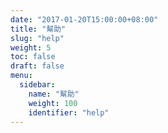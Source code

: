```yaml
---
date: "2017-01-20T15:00:00+08:00"
title: "幫助"
slug: "help"
weight: 5
toc: false
draft: false
menu:
  sidebar:
    name: "幫助"
    weight: 100
    identifier: "help"
---
```

